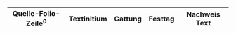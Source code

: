 | Quelle-Folio-Zeile<sup>0</sup> | Textinitium | Gattung | Festtag | Nachweis Text |
|--|--|--|--|--|
